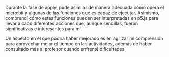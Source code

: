 Durante la fase de apply, pude asimilar de manera adecuada cómo opera el micro:bit y algunas de las funciones que es capaz de ejecutar. Asimismo, comprendí cómo estas funciones pueden ser interpretadas en p5.js para llevar a cabo diferentes acciones que, aunque sencillas, fueron significativas e interesantes para mí.

Un aspecto en el que podría haber mejorado es en agilizar mi comprensión para aprovechar mejor el tiempo en las actividades, además de haber consultado más al profesor cuando enfrenté dificultades.
